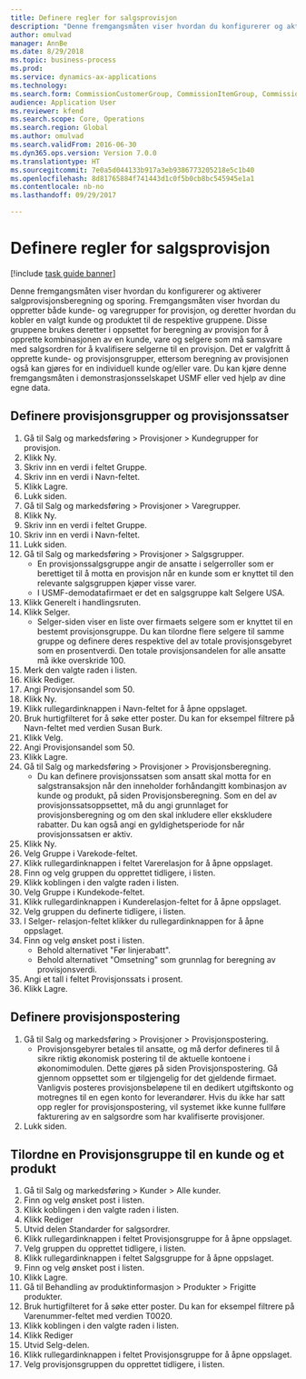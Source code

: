 ```yaml
--- 
title: Definere regler for salgsprovisjon
description: "Denne fremgangsmåten viser hvordan du konfigurerer og aktiverer salgprovisjonsberegning og sporing."
author: omulvad
manager: AnnBe
ms.date: 8/29/2018
ms.topic: business-process
ms.prod: 
ms.service: dynamics-ax-applications
ms.technology: 
ms.search.form: CommissionCustomerGroup, CommissionItemGroup, CommissionSalesGroup, CommissionSalesMember, DirPartyLookup, CommissionCalc, InventPosting, CustTable, EcoResProductDetailsExtended
audience: Application User
ms.reviewer: kfend
ms.search.scope: Core, Operations
ms.search.region: Global
ms.author: omulvad
ms.search.validFrom: 2016-06-30
ms.dyn365.ops.version: Version 7.0.0
ms.translationtype: HT
ms.sourcegitcommit: 7e0a5d044133b917a3eb9386773205218e5c1b40
ms.openlocfilehash: 8d81765884f741443d1c0f5b0cb8bc545945e1a1
ms.contentlocale: nb-no
ms.lasthandoff: 09/29/2017

---
```

# <a name="set-up-sales-commission-rules"></a>Definere regler for salgsprovisjon

[!include [task guide banner](../../includes/task-guide-banner.md)]

Denne fremgangsmåten viser hvordan du konfigurerer og aktiverer salgprovisjonsberegning og sporing. Fremgangsmåten viser hvordan du oppretter både kunde- og varegrupper for provisjon, og deretter hvordan du kobler en valgt kunde og produktet til de respektive gruppene. Disse gruppene brukes deretter i oppsettet for beregning av provisjon for å opprette kombinasjonen av en kunde, vare og selgere som må samsvare med salgsordren for å kvalifisere selgerne til en provisjon. Det er valgfritt å opprette kunde- og provisjonsgrupper, ettersom beregning av provisjonen også kan gjøres for en individuell kunde og/eller vare. Du kan kjøre denne fremgangsmåten i demonstrasjonsselskapet USMF eller ved hjelp av dine egne data.


## <a name="set-up-commission-groups-and-commission-rates"></a>Definere provisjonsgrupper og provisjonssatser
1. Gå til Salg og markedsføring > Provisjoner > Kundegrupper for provisjon.
2. Klikk Ny.
3. Skriv inn en verdi i feltet Gruppe.
4. Skriv inn en verdi i Navn-feltet.
5. Klikk Lagre.
6. Lukk siden.
7. Gå til Salg og markedsføring > Provisjoner > Varegrupper.
8. Klikk Ny.
9. Skriv inn en verdi i feltet Gruppe.
10. Skriv inn en verdi i Navn-feltet.
11. Lukk siden.
12. Gå til Salg og markedsføring > Provisjoner > Salgsgrupper.
    * En provisjonssalgsgruppe angir de ansatte i selgerroller som er berettiget til å motta en provisjon når en kunde som er knyttet til den relevante salgsgruppen kjøper visse varer.  
    * I USMF-demodatafirmaet er det en salgsgruppe kalt Selgere USA.  
13. Klikk Generelt i handlingsruten.
14. Klikk Selger.
    * Selger-siden viser en liste over firmaets selgere som er knyttet til en bestemt provisjonsgruppe. Du kan tilordne flere selgere til samme gruppe og definere deres respektive del av totale provisjonsgebyret som en prosentverdi. Den totale provisjonsandelen for alle ansatte må ikke overskride 100.  
15. Merk den valgte raden i listen.
16. Klikk Rediger.
17. Angi Provisjonsandel som 50.
18. Klikk Ny.
19. Klikk rullegardinknappen i Navn-feltet for å åpne oppslaget.
20. Bruk hurtigfilteret for å søke etter poster. Du kan for eksempel filtrere på Navn-feltet med verdien Susan Burk.
21. Klikk Velg.
22. Angi Provisjonsandel som 50.
23. Klikk Lagre.
24. Gå til Salg og markedsføring > Provisjoner > Provisjonsberegning.
    * Du kan definere provisjonssatsen som ansatt skal motta for en salgstransaksjon når den inneholder forhåndangitt kombinasjon av kunde og produkt, på siden Provisjonsberegning. Som en del av provisjonssatsoppsettet, må du angi grunnlaget for provisjonsberegning og om den skal inkludere eller ekskludere rabatter. Du kan også angi en gyldighetsperiode for når provisjonssatsen er aktiv.  
25. Klikk Ny.
26. Velg Gruppe i Varekode-feltet.
27. Klikk rullegardinknappen i feltet Varerelasjon for å åpne oppslaget.
28. Finn og velg gruppen du opprettet tidligere, i listen.
29. Klikk koblingen i den valgte raden i listen.
30. Velg Gruppe i Kundekode-feltet.
31. Klikk rullegardinknappen i Kunderelasjon-feltet for å åpne oppslaget.
32. Velg gruppen du definerte tidligere, i listen.
33. I Selger- relasjon-feltet klikker du rullegardinknappen for å åpne oppslaget.
34. Finn og velg ønsket post i listen.
    * Behold alternativet "Før linjerabatt".  
    * Behold alternativet "Omsetning" som grunnlag for beregning av provisjonsverdi.    
35. Angi et tall i feltet Provisjonssats i prosent.
36. Klikk Lagre.

## <a name="setting-up-commission-posting"></a>Definere provisjonspostering
1. Gå til Salg og markedsføring > Provisjoner > Provisjonspostering.
    * Provisjonsgebyrer betales til ansatte, og må derfor defineres til å sikre riktig økonomisk postering til de aktuelle kontoene i økonomimodulen. Dette gjøres på siden Provisjonspostering. Gå gjennom oppsettet som er tilgjengelig for det gjeldende firmaet. Vanligvis posteres provisjonsbeløpene til en dedikert utgiftskonto og motregnes til en egen konto for leverandører. Hvis du ikke har satt opp regler for provisjonspostering, vil systemet ikke kunne fullføre fakturering av en salgsordre som har kvalifiserte provisjoner.  
2. Lukk siden.

## <a name="assign-a-commission-group-to-a-customer-and-a-product"></a>Tilordne en Provisjonsgruppe til en kunde og et produkt
1. Gå til Salg og markedsføring > Kunder > Alle kunder.
2. Finn og velg ønsket post i listen.
3. Klikk koblingen i den valgte raden i listen.
4. Klikk Rediger
5. Utvid delen Standarder for salgsordrer.
6. Klikk rullegardinknappen i feltet Provisjonsgruppe for å åpne oppslaget.
7. Velg gruppen du opprettet tidligere, i listen.
8. Klikk rullegardinknappen i feltet Salgsgruppe for å åpne oppslaget.
9. Finn og velg ønsket post i listen.
10. Klikk Lagre.
11. Gå til Behandling av produktinformasjon > Produkter > Frigitte produkter.
12. Bruk hurtigfilteret for å søke etter poster. Du kan for eksempel filtrere på Varenummer-feltet med verdien T0020.
13. Klikk koblingen i den valgte raden i listen.
14. Klikk Rediger
15. Utvid Selg-delen.
16. Klikk rullegardinknappen i feltet Provisjonsgruppe for å åpne oppslaget.
17. Velg provisjonsgruppen du opprettet tidligere, i listen.


